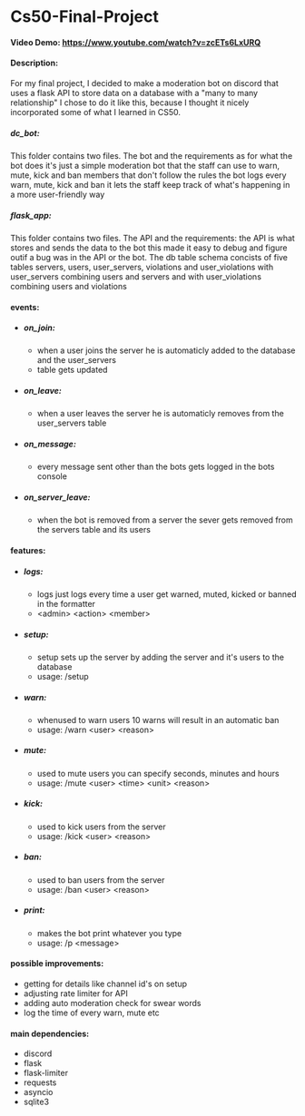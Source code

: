 # Cs50-Final-Project
#### Video Demo:  https://www.youtube.com/watch?v=zcETs6LxURQ
#### Description:
For my final project, I decided to make a moderation bot on discord that uses a flask API
to store data on a database with a "many to many relationship" I chose to do it like this,
because I thought it nicely incorporated some of what I learned in CS50.

##### dc_bot:
This folder contains two files. The bot and the requirements as for what the bot does
it's just a simple moderation bot that the staff can use to warn, mute, kick and ban members
that don't follow the rules the bot logs every warn, mute, kick and ban it lets the staff
keep track of what's happening in a more user-friendly way

##### flask_app:
This folder contains two files. The API and the requirements:
the API is what stores and sends the data to the bot this made it easy to debug and figure outif a bug was in the API or the bot.
The db table schema concists of five tables servers, users, user_servers, violations
and user_violations with user_servers combining users and servers and with user_violations
combining users and violations

#### events:
- ##### on_join:
    - when a user joins the server he is automaticly added to the database and the user_servers
    - table gets updated

- ##### on_leave:
    - when a user leaves the server he is automaticly removes from the user_servers table

- ##### on_message:
    - every message sent other than the bots gets logged in the bots console

- ##### on_server_leave:
    - when the bot is removed from a server the sever gets removed from the servers table and its users

#### features:
- ##### logs:
    - logs just logs every time a user get warned, muted, kicked or banned in the formatter
    - \<admin> \<action> \<member>

- ##### setup:
    - setup sets up the server by adding the server and it's users to the database
    - usage: /setup

- ##### warn:
    - whenused to warn users 10 warns will result in an automatic ban
    - usage: /warn \<user> \<reason>

- ##### mute:
    - used to mute users you can specify seconds, minutes and hours
    - usage: /mute \<user> \<time> \<unit> \<reason>

- ##### kick:
    - used to kick users from the server
    - usage: /kick \<user> \<reason>

- ##### ban:
    - used to ban users from the server
    - usage: /ban \<user> \<reason>

- ##### print:
    - makes the bot print whatever you type
    - usage: /p \<message>

#### possible improvements:
- getting for details like channel id's on setup
- adjusting rate limiter for API
- adding auto moderation check for swear words
- log the time of every warn, mute etc

#### main dependencies:
- discord
- flask
- flask-limiter
- requests
- asyncio
- sqlite3
